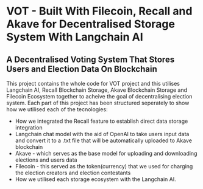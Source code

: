 # VOT - Built With Filecoin, Recall and Akave for Decentralised Storage System With Langchain AI

## A Decentralised Voting System That Stores Users and Election Data On Blockchain

This project contains the whole code for VOT project and this utilises Langchain AI, Recall Blockchain Storage, Akave Blockchain Storage and Filecoin Ecosystem together to acheive the goal of decentralising election system. Each part of this project has been structured seperately to show how we utilised each of the tecnologies:

*  How we integrated the Recall feature to establish direct data storage integration
*  Langchain chat model with the aid of OpenAI to take users input data and convert it to a .txt file that will be automatically uploaded to Akave blockchain
*  Akave - which serves as the base model for uploading and downloading elections and users data
*  Filecoin - this served as the token(currency) that we used for charging the election creators and election contestants
*  How we utilised each storage ecosystem with the Langchain AI.



